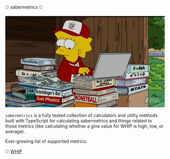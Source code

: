 ⚾ sabermetrics ⚾

![simpsons-sabermetrics](simpsons-sabermetrics.jpg "Logo Title Text 1")

`sabermetrics` is a fully tested collection of calculators and utility methods built with TypeScript for calculating sabermetrics and things related to those metrics (like calculating whether a give value for WHIP is high, low, or average).


Ever-growing list of supported metrics:

⚾ [WHIP](pitching/pitching.ts)